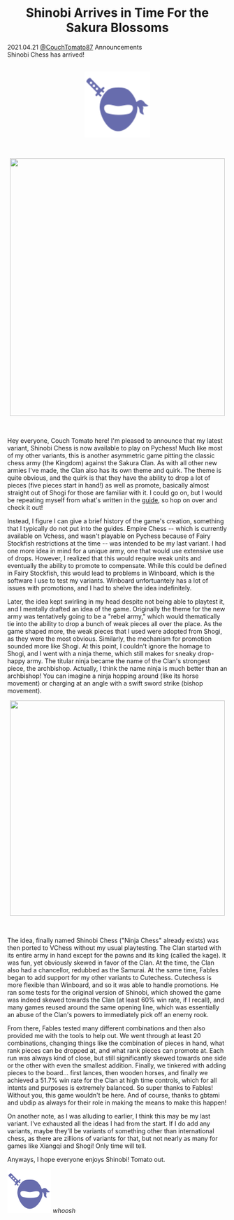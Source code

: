 <h1 align="center">Shinobi Arrives in Time For the Sakura Blossoms</h1>

<div class="meta-headline">
    <div class= "meta">
        <span class="text">2021.04.21</span>
        <span class="text"><a href="/@/CouchTomato87">@CouchTomato87</a></span>
        <span class="text">Announcements</span>
    </div>
    <div class= "headline">Shinobi Chess has arrived!</div>
</div>
</br>

<p align="center">
  <img src="https://github.com/gbtami/pychess-variants/blob/master/static/icons/shinobi.svg" width="150" height="150">
</p>
<br>

<p align="center">
  <img src="https://github.com/gbtami/pychess-variants/blob/master/static/images/CVariantsGuide/Shinobi.png" width="492" height="589">
</p>
<br>

Hey everyone, Couch Tomato here! I'm pleased to announce that my latest variant, Shinobi Chess is now available to play on Pychess! Much like most of my other variants, this is another asymmetric game pitting the classic chess army (the Kingdom) against the Sakura Clan. As with all other new armies I've made, the Clan also has its own theme and quirk. The theme is quite obvious, and the quirk is that they have the ability to drop a lot of pieces (five pieces start in hand!) as well as promote, basically almost straight out of Shogi for those are familiar with it. I could go on, but I would be repeating myself from what's written in the [guide](https://www.pychess.org/variants/shinobi), so hop on over and check it out!

Instead, I figure I can give a brief history of the game's creation, something that I typically do not put into the guides. Empire Chess -- which is currently available on Vchess, and wasn't playable on Pychess because of Fairy Stockfish restrictions at the time -- was intended to be my last variant. I had one more idea in mind for a unique army, one that would use extensive use of drops. However, I realized that this would require weak units and eventually the ability to promote to compensate. While this could be defined in Fairy Stockfish, this would lead to problems in Winboard, which is the software I use to test my variants. Winboard unfortuantely has a lot of issues with promotions, and I had to shelve the idea indefinitely.

Later, the idea kept swirling in my head despite not being able to playtest it, and I mentally drafted an idea of the game. Originally the theme for the new army was tentatively going to be a "rebel army," which would thematically tie into the ability to drop a bunch of weak pieces all over the place. As the game shaped more, the weak pieces that I used were adopted from Shogi, as they were the most obvious. Similarly, the mechanism for promotion sounded more like Shogi. At this point, I couldn't ignore the homage to Shogi, and I went with a ninja theme, which still makes for sneaky drop-happy army. The titular ninja became the name of the Clan's strongest piece, the archbishop. Actually, I think the name ninja is much better than an archbishop! You can imagine a ninja hopping around (like its horse movement) or charging at an angle with a swift sword strike (bishop movement).

<p align="center">
  <img src="https://github.com/gbtami/pychess-variants/blob/master/static/images/CVariantsGuide/Ninja.png" width="492" height="492">
</p>
<br>

The idea, finally named Shinobi Chess ("Ninja Chess" already exists) was then ported to VChess without my usual playtesting. The Clan started with its entire army in hand except for the pawns and its king (called the kage). It was fun, yet obviously skewed in favor of the Clan. At the time, the Clan also had a chancellor, redubbed as the Samurai. At the same time, Fables began to add support for my other variants to Cutechess. Cutechess is more flexible than Winboard, and so it was able to handle promotions. He ran some tests for the original version of Shinobi, which showed the game was indeed skewed towards the Clan (at least 60% win rate, if I recall), and many games reused around the same opening line, which was essentially an abuse of the Clan's powers to immediately pick off an enemy rook.

From there, Fables tested many different combinations and then also provided me with the tools to help out. We went through at least 20 combinations, changing things like the combination of pieces in hand, what rank pieces can be dropped at, and what rank pieces can promote at. Each run was always kind of close, but still significantly skewed towards one side or the other with even the smallest addition. Finally, we tinkered with adding pieces to the board... first lances, then wooden horses, and finally we achieved a 51.7% win rate for the Clan at high time controls, which for all intents and purposes is extremely balanced. So super thanks to Fables! Without you, this game wouldn't be here. And of course, thanks to gbtami and ubdip as always for their role in making the means to make this happen!

On another note, as I was alluding to earlier, I think this may be my last variant. I've exhausted all the ideas I had from the start. If I do add any variants, maybe they'll be  variants of something other than international chess, as there are zillions of variants for that, but not nearly as many for games like Xiangqi and Shogi! Only time will tell.

Anyways, I hope everyone enjoys Shinobi! Tomato out.

![Shinobi](https://github.com/gbtami/pychess-variants/blob/master/static/icons/shinobi.svg)  *whoosh*
